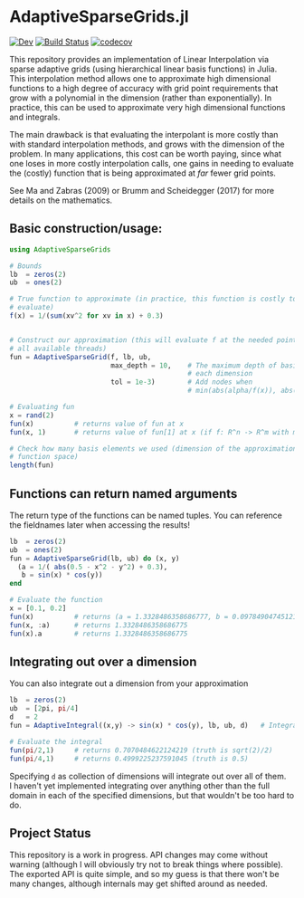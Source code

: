 # AdaptiveSparseGrids.jl

[![Dev](https://img.shields.io/badge/docs-dev-blue.svg)](https://jacobadenbaum.github.io/AdaptiveSparseGrids.jl/dev)
[![Build Status](https://github.com/jacobadenbaum/AdaptiveSparseGrids.jl/workflows/CI/badge.svg)](https://github.com/jacobadenbaum/AdaptiveSparseGrids.jl/actions)
[![codecov](https://codecov.io/gh/jacobadenbaum/AdaptiveSparseGrids.jl/branch/main/graph/badge.svg?token=IZoJg3QPPo)](undefined)

This repository provides an implementation of Linear Interpolation via sparse
adaptive grids (using hierarchical linear basis functions) in Julia.  
This interpolation method allows one to approximate high
dimensional functions to a high degree of accuracy with grid point requirements that grow
with a polynomial in the dimension (rather than exponentially).  In practice, this can be used
to approximate very high dimensional functions and integrals. 

The main drawback is that evaluating the interpolant is more costly than with standard interpolation methods, and 
grows with the dimension of the problem.  In many applications, this cost can be worth paying, since what one loses 
in more costly interpolation calls, one gains in needing to evaluate the (costly) function that is being approximated
at _far_ fewer grid points.  

See Ma and Zabras (2009) or Brumm and Scheidegger (2017) for more details on the mathematics. 

## Basic construction/usage:
```julia
using AdaptiveSparseGrids

# Bounds
lb  = zeros(2)
ub  = ones(2)

# True function to approximate (in practice, this function is costly to
# evaluate)
f(x) = 1/(sum(xv^2 for xv in x) + 0.3)


# Construct our approximation (this will evaluate f at the needed points, using
# all available threads)
fun = AdaptiveSparseGrid(f, lb, ub,
                         max_depth = 10,    # The maximum depth of basis elements in 
                                            # each dimension
                         tol = 1e-3)        # Add nodes when 
                                            # min(abs(alpha/f(x)), abs(alpha)) < tol

# Evaluating fun
x = rand(2)
fun(x)          # returns value of fun at x
fun(x, 1)       # returns value of fun[1] at x (if f: R^n -> R^m with m > 1)

# Check how many basis elements we used (dimension of the approximation in
# function space)
length(fun)
```

## Functions can return named arguments
The return type of the functions can be named tuples.  You can reference the fieldnames later when accessing the results!

```julia
lb  = zeros(2)
ub  = ones(2)
fun = AdaptiveSparseGrid(lb, ub) do (x, y)
  (a = 1/( abs(0.5 - x^2 - y^2) + 0.3), 
   b = sin(x) * cos(y))
end

# Evaluate the function
x = [0.1, 0.2]
fun(x)          # returns (a = 1.3328486358686777, b = 0.09784904745121431)
fun(x, :a)      # returns 1.3328486358686775
fun(x).a        # returns 1.3328486358686775
```

## Integrating out over a dimension
You can also integrate out a dimension from your approximation
```julia
lb  = zeros(2)
ub  = [2pi, pi/4]
d   = 2 
fun = AdaptiveIntegral((x,y) -> sin(x) * cos(y), lb, ub, d)   # Integrates out the dth

# Evaluate the integral
fun(pi/2,1)     # returns 0.7070484622124219 (truth is sqrt(2)/2)
fun(pi/4,1)     # returns 0.4999225237591045 (truth is 0.5)
```
Specifying `d` as collection of dimensions will integrate out over all of them.  
I haven't yet implemented integrating over anything other than the full domain
in each of the specified dimensions, but that wouldn't be too hard to do.  

## Project Status
This repository is a work in progress.  API changes may come without warning (although I will obviously try not to break things where possible).  The exported API is quite simple, and so my guess is that there won't be many changes, although internals may get shifted around as needed.  
